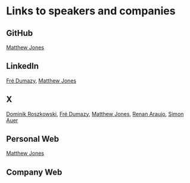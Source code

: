 # Links to speakers and companies


## GitHub

[Matthew Jones](https://github.com/MatthewJones517)
## LinkedIn

[Fré Dumazy](https://www.linkedin.com/in/dumazy/), [Matthew Jones](https://www.linkedin.com/in/matthew-jones-86607b19a/)
## X

[Dominik Roszkowski](https://x.com/OrestesGaolin), [Fré Dumazy](https://x.com/FresidentDumazy), [Matthew Jones](https://x.com/makerinator), [Renan Araujo](https://x.com/reNotANumber), [Simon Auer](https://x.com/SimonEritsch)
## Personal Web

[Matthew Jones](https://www.makerinator.com/)
## Company Web



